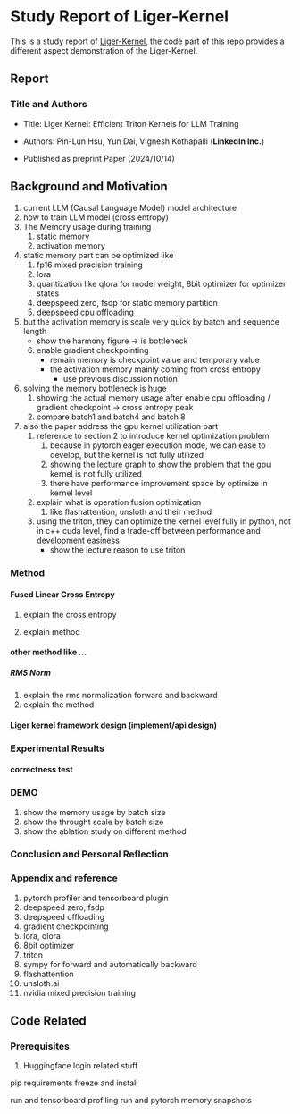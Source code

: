 # Study Report of Liger-Kernel

This is a study report of [Liger-Kernel](https://github.com/linkedin/Liger-Kernel/tree/main), the code part of this repo provides a different aspect demonstration of the Liger-Kernel. 

## Report

### Title and Authors

- Title: Liger Kernel: Efficient Triton Kernels for LLM Training

- Authors: Pin-Lun Hsu, Yun Dai, Vignesh Kothapalli (**LinkedIn Inc.**)

- Published as preprint Paper (2024/10/14)

## Background and Motivation

1. current LLM (Causal Language Model) model architecture
2. how to train LLM model (cross entropy)
3. The Memory usage during training
    1. static memory
    2. activation memory
4. static memory part can be optimized like 
    1. fp16 mixed precision training
    1. lora
    2. quantization like qlora for model weight, 8bit optimizer for optimizer states
    3. deepspeed zero, fsdp for static memory partition
    3. deepspeed cpu offloading
5. but the activation memory is scale very quick by batch and sequence length
   - show the harmony figure -> is bottleneck
    6. enable gradient checkpointing
        - remain memory is checkpoint value and temporary value
        - the activation memory mainly coming from cross entropy
            - use previous discussion notion
7. solving the memory bottleneck is huge 
    1. showing the actual memory usage after enable cpu offloading / gradient checkpoint -> cross entropy peak
    2. compare batch1 and batch4 and batch 8
8. also the paper address the gpu kernel utilization part
    1. reference to section 2 to introduce kernel optimization problem
        1. because in pytorch eager execution mode, we can ease to develop, but the kernel is not fully utilized
        2. showing the lecture graph to show the problem that the gpu kernel is not fully utilized
        3. there have performance improvement space by optimize in kernel level
    2. explain what is operation fusion optimization
        1. like flashattention, unsloth and their method
    3. using the triton, they can optimize the kernel level fully in python, not in c++ cuda level, find a trade-off between performance and development easiness
        - show the lecture reason to use triton
    
    

### Method

#### Fused Linear Cross Entropy

1. explain the cross entropy

2. explain method

#### other method like ...

##### RMS Norm

1. explain the rms normalization forward and backward
2. explain the method

#### Liger kernel framework design (implement/api design)

### Experimental Results

#### correctness test 


### DEMO

1. show the memory usage by batch size
1. show the throught scale by batch size
2. show the ablation study on different method

### Conclusion and Personal Reflection

### Appendix and reference

1. pytorch profiler and tensorboard plugin
2. deepspeed zero, fsdp
3. deepspeed offloading
4. gradient checkpointing
5. lora, qlora
6. 8bit optimizer
7. triton
8. sympy for forward and automatically backward
9. flashattention
10. unsloth.ai 
11. nvidia mixed precision training




## Code Related

### Prerequisites

1. Huggingface login related stuff

pip requirements freeze and install

run and tensorboard profiling
run and pytorch memory snapshots
